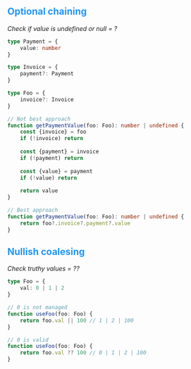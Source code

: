 ## <span style="color: #2196F3;">Optional chaining</span>

*Check if value is undefined or null = ?*

```typescript
type Payment = {
	value: number
}

type Invoice = {
	payment?: Payment
}

type Foo = {
	invoice?: Invoice
}

// Not best approach
function getPaymentValue(foo: Foo): number | undefined {
	const {invoice} = foo
	if (!invoice) return
	
	const {payment} = invoice
	if (!payment) return
	
	const {value} = payment
	if (!value) return
	
	return value
}

// Best approach
function getPaymentValue(foo: Foo): number | undefined {
	return foo?.invoice?.payment?.value
}
```

## <span style="color: #2196F3;">Nullish coalesing</span>

*Check truthy values = ??*

```typescript
type Foo = {
	val: 0 | 1 | 2
}

// 0 is not managed
function useFoo(foo: Foo) {
	return foo.val || 100 // 1 | 2 | 100
}

// 0 is valid
function useFoo(foo: Foo) {
	return foo.val ?? 100 // 0 | 1 | 2 | 100
}
```
